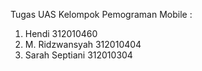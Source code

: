 Tugas UAS Kelompok Pemograman Mobile :
1. Hendi 312010460
2. M. Ridzwansyah 312010404
3. Sarah Septiani 312010304
